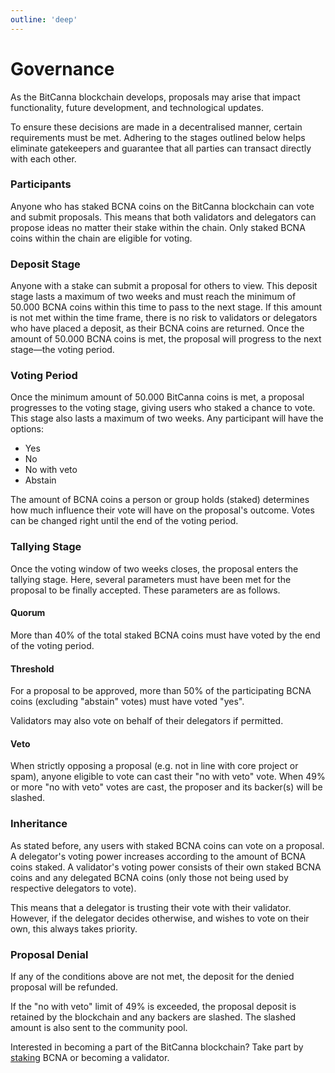 ```yaml
---
outline: 'deep'
---
```

# Governance
As the BitCanna blockchain develops, proposals may arise that impact functionality, future development, and technological updates.

To ensure these decisions are made in a decentralised manner, certain requirements must be met. Adhering to the stages outlined below helps eliminate gatekeepers and guarantee that all parties can transact directly with each other.

### Participants
Anyone who has staked BCNA coins on the BitCanna blockchain can vote and submit proposals. This means that both validators and delegators can propose ideas no matter their stake within the chain. Only staked BCNA coins within the chain are eligible for voting.

### Deposit Stage
Anyone with a stake can submit a proposal for others to view. This deposit stage lasts a maximum of two weeks and must reach the minimum of 50.000 BCNA coins within this time to pass to the next stage. If this amount is not met within the time frame, there is no risk to validators or delegators who have placed a deposit, as their BCNA coins are returned. Once the amount of 50.000 BCNA coins is met, the proposal will progress to the next stage—the voting period.

### Voting Period
Once the minimum amount of 50.000 BitCanna coins is met, a proposal progresses to the voting stage, giving users who staked a chance to vote. This stage also lasts a maximum of two weeks. Any participant will have the options:

- Yes
- No
- No with veto
- Abstain

The amount of BCNA coins a person or group holds (staked) determines how much influence their vote will have on the proposal's outcome. Votes can be changed right until the end of the voting period.

### Tallying Stage
Once the voting window of two weeks closes, the proposal enters the tallying stage. Here, several parameters must have been met for the proposal to be finally accepted. These parameters are as follows.

#### Quorum
More than 40% of the total staked BCNA coins must have voted by the end of the voting period.

#### Threshold
For a proposal to be approved, more than 50% of the participating BCNA coins (excluding "abstain" votes) must have voted "yes".

Validators may also vote on behalf of their delegators if permitted.

#### Veto
When strictly opposing a proposal (e.g. not in line with core project or spam), anyone eligible to vote can cast their "no with veto" vote. When 49% or more "no with veto" votes are cast, the proposer and its backer(s) will be slashed.

### Inheritance
As stated before, any users with staked BCNA coins can vote on a proposal. A delegator's voting power increases according to the amount of BCNA coins staked. A validator's voting power consists of their own staked BCNA coins and any delegated BCNA coins (only those not being used by respective delegators to vote).

This means that a delegator is trusting their vote with their validator. However, if the delegator decides otherwise, and wishes to vote on their own, this always takes priority.

### Proposal Denial
If any of the conditions above are not met, the deposit for the denied proposal will be refunded.

If the "no with veto" limit of 49% is exceeded, the proposal deposit is retained by the blockchain and any backers are slashed. The slashed amount is also sent to the community pool.

Interested in becoming a part of the BitCanna blockchain? Take part by [staking](staking.md) BCNA or becoming a validator.